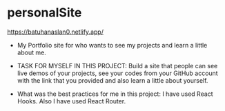 # personalSite

https://batuhanaslan0.netlify.app/

- My Portfolio site for who wants to see my projects and learn a little about me.

- TASK FOR MYSELF IN THIS PROJECT: Build a site that people can see live demos of your projects, see your codes from your GitHub account with the link that you provided and also learn a little about yourself.

- What was the best practices for me in this project: I have used React Hooks. Also I have used React Router.
